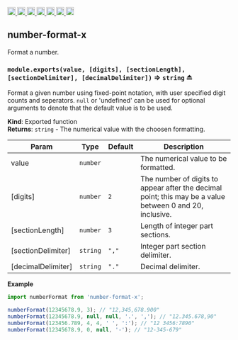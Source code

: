 <a
  href="https://travis-ci.org/Xotic750/number-format-x"
  title="Travis status">
<img
  src="https://travis-ci.org/Xotic750/number-format-x.svg?branch=master"
  alt="Travis status" height="18">
</a>
<a
  href="https://david-dm.org/Xotic750/number-format-x"
  title="Dependency status">
<img src="https://david-dm.org/Xotic750/number-format-x/status.svg"
  alt="Dependency status" height="18"/>
</a>
<a
  href="https://david-dm.org/Xotic750/number-format-x?type=dev"
  title="devDependency status">
<img src="https://david-dm.org/Xotic750/number-format-x/dev-status.svg"
  alt="devDependency status" height="18"/>
</a>
<a
  href="https://badge.fury.io/js/number-format-x"
  title="npm version">
<img src="https://badge.fury.io/js/number-format-x.svg"
  alt="npm version" height="18">
</a>
<a
  href="https://www.jsdelivr.com/package/npm/number-format-x"
  title="jsDelivr hits">
<img src="https://data.jsdelivr.com/v1/package/npm/number-format-x/badge?style=rounded"
  alt="jsDelivr hits" height="18">
</a>
<a
  href="https://bettercodehub.com/results/Xotic750/number-format-x"
  title="bettercodehub score">
<img src="https://bettercodehub.com/edge/badge/Xotic750/number-format-x?branch=master"
  alt="bettercodehub score" height="18">
</a>
<a
  href="https://coveralls.io/github/Xotic750/number-format-x?branch=master"
  title="Coverage Status">
<img src="https://coveralls.io/repos/github/Xotic750/number-format-x/badge.svg?branch=master"
  alt="Coverage Status" height="18">
</a>

<a name="module_number-format-x"></a>

## number-format-x

Format a number.

<a name="exp_module_number-format-x--module.exports"></a>

### `module.exports(value, [digits], [sectionLength], [sectionDelimiter], [decimalDelimiter])` ⇒ <code>string</code> ⏏

Format a given number using fixed-point notation, with user specified digit
counts and seperators. `null` or 'undefined' can be used for optional
arguments to denote that the default value is to be used.

**Kind**: Exported function  
**Returns**: <code>string</code> - The numerical value with the choosen formatting.

| Param              | Type                | Default                    | Description                                                                                              |
| ------------------ | ------------------- | -------------------------- | -------------------------------------------------------------------------------------------------------- |
| value              | <code>number</code> |                            | The numerical value to be formatted.                                                                     |
| [digits]           | <code>number</code> | <code>2</code>             | The number of digits to appear after the decimal point; this may be a value between 0 and 20, inclusive. |
| [sectionLength]    | <code>number</code> | <code>3</code>             | Length of integer part sections.                                                                         |
| [sectionDelimiter] | <code>string</code> | <code>&quot;,&quot;</code> | Integer part section delimiter.                                                                          |
| [decimalDelimiter] | <code>string</code> | <code>&quot;.&quot;</code> | Decimal delimiter.                                                                                       |

**Example**

```js
import numberFormat from 'number-format-x';

numberFormat(12345678.9, 3); // "12,345,678.900"
numberFormat(12345678.9, null, null, '.', ','); // "12.345.678,90"
numberFormat(123456.789, 4, 4, ' ', ':'); // "12 3456:7890"
numberFormat(12345678.9, 0, null, '-'); // "12-345-679"
```
